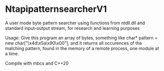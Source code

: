 # NtapipatternsearcherV1

A user mode byte pattern searcher using functions from ntdll.dll and standard input-output stream, for research and learning purposes

Usage:
Give this program an array of bytes, something like char* pattern = new char["\x4d\x5a\x90\x00"], and it returns all occurences of the matching pattern, found in the memory of a remote process, one module at a time.

Compile with mbcs and C++20
